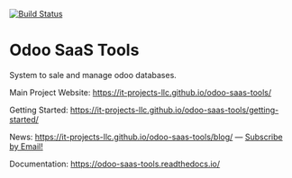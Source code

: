 [![Build Status](http://runbot.www.bistasolutions.com/runbot/badge/flat/odoo-saas-tools/10.0.svg)](http://runbot.www.bistasolutions.com/demo/odoo-saas-tools/10.0)

Odoo SaaS Tools
==================

System to sale and manage odoo databases.

Main Project Website: https://it-projects-llc.github.io/odoo-saas-tools/

Getting Started: https://it-projects-llc.github.io/odoo-saas-tools/getting-started/

News: https://it-projects-llc.github.io/odoo-saas-tools/blog/ — [Subscribe by Email!](https://feedburner.google.com/fb/a/mailverify?uri=odoo-saas-tools&loc=en_US)

Documentation: https://odoo-saas-tools.readthedocs.io/
